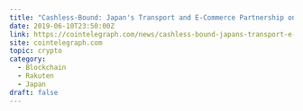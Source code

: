 ```yaml
---
title: "Cashless-Bound: Japan's Transport and E-Commerce Partnership on the Fast Track"
date: 2019-06-10T23:50:00Z
link: https://cointelegraph.com/news/cashless-bound-japans-transport-e-commerce-partnership-on-the-fast-track?utm_medium=RSS&utm_source=hune
site: cointelegraph.com
topic: crypto
category:
  - Blockchain
  - Rakuten
  - Japan
draft: false
---
```

